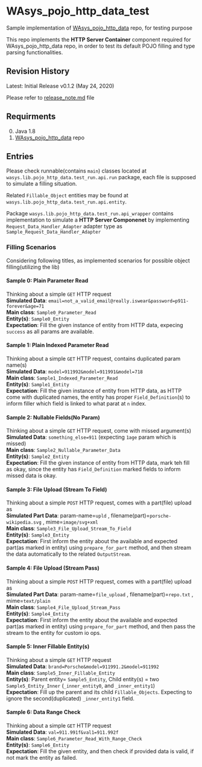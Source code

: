 # WAsys_pojo_http_data_test
Sample implementation of [WAsys_pojo_http_data](https://github.com/911992/WAsys_pojo_http_data) repo, for testing purpose

This repo implements the **HTTP Server Container** component required for WAsys_pojo_http_data repo, in order to test its default POJO filling and type parsing functionalities.

## Revision History
Latest: Initial Release v0.1.2 (May 24, 2020) 

Please refer to [release_note.md](./release_note.md) file

## Requirments
0. Java 1.8  
1. [WAsys_pojo_http_data](https://github.com/911992/WAsys_pojo_http_data) repo

## Entries
Please check runnable(contains `main`) classes located at `wasys.lib.pojo_http_data.test_run.api.run` package, each file is supposed to simulate a filling situation.

Related `Fillable_Object` entities may be found at `wasys.lib.pojo_http_data.test_run.api.entity`.

Package `wasys.lib.pojo_http_data.test_run.api_wrapper` contains implementation to simulate a **HTTP Server Componenet** by implementing `Request_Data_Handler_Adapter` adapter type as `Sample_Request_Data_Handler_Adapter`

### Filling Scenarios
Considering following titles, as implemented scenarios for possible object filling(utilizing the lib) 
#### Sample 0: Plain Parameter Read
Thinking about a simple `GET` HTTP request  
**Simulated Data**: `email=not_a_valid_email@really.iswear&password=p911-forever&age=71`  
**Main class**: `Sample0_Parameter_Read`  
**Entity(s)**: `Sample0_Entity`  
**Expectation**: Fill the given instance of entity from HTTP data, expecing `success` as all params are available.

#### Sample 1: Plain Indexed Parameter Read
Thinking about a simple `GET` HTTP request, contains duplicated param name(s)  
**Simulated Data**: `model=911992&model=911991&model=718`  
**Main class**: `Sample1_Indexed_Parameter_Read`  
**Entity(s)**: `Sample1_Entity`  
**Expectation**: Fill the given instance of entity from HTTP data, as HTTP come with duplicated names, the entity has proper `Field_Definition`(s) to inform filler which field is linked to what parat at `n` index.

#### Sample 2: Nullable Fields(No Param)
Thinking about a simple `GET` HTTP request, come with missed argument(s)  
**Simulated Data**: `something_else=911` (expecting `1age` param which is missed)  
**Main class**: `Sample2_Nullable_Parameter_Data`  
**Entity(s)**: `Sample2_Entity`  
**Expectation**: Fill the given instance of entity from HTTP data, mark teh fill as okay, since the entity has `Field_Definition` marked fields to inform missed data is okay.

#### Sample 3: File Upload (Stream To Field)
Thinking about a simple `POST` HTTP request, comes with a part(file) upload as  
**Simulated Part Data**: param-name=`upld` , filename(part)=`porsche-wikipedia.svg` , mime=`image/svg+xml`  
**Main class**: `Sample3_File_Upload_Stream_To_Field`  
**Entity(s)**: `Sample3_Entity`  
**Expectation**: First inform the entity about the available and expected part(as marked in entity) using `prepare_for_part` method, and then stream the data automatically to the related `OutputStream`.

#### Sample 4: File Upload (Stream Pass)
Thinking about a simple `POST` HTTP request, comes with a part(file) upload as  
**Simulated Part Data**: param-name=`file_upload` , filename(part)=`repo.txt` , mime=`text/plain`  
**Main class**: `Sample4_File_Upload_Stream_Pass`  
**Entity(s)**: `Sample4_Entity`  
**Expectation**: First inform the entity about the available and expected part(as marked in entity) using `prepare_for_part` method, and then pass the stream to the entity for custom io ops.

#### Sample 5: Inner Fillable Entity(s)
Thinking about a simple `GET` HTTP request  
**Simulated Data**: `brand=Porsche&model=911991.2&model=911992`  
**Main class**: `Sample5_Inner_Fillable_Entity`  
**Entity(s)**: Parent entity= `Sample5_Entity`, Child entity(s) = two `Sample5_Entity_Inner` (`_inner_entity0`, and `_inner_entity1`)  
**Expectation**: Fill up the parent and its child `Fillable_Objects`. Expecting to ignore the second(duplicated) `_inner_entity1` field.

#### Sample 6: Data Range Check 
Thinking about a simple `GET` HTTP request  
**Simulated Data**: `val=911.991f&val1=911.992f`  
**Main class**: `Sample6_Parameter_Read_With_Range_Check`  
**Entity(s)**: `Sample6_Entity`  
**Expectation**: Fill the given entity, and then check if provided data is valid, if not mark the entity as failed.


